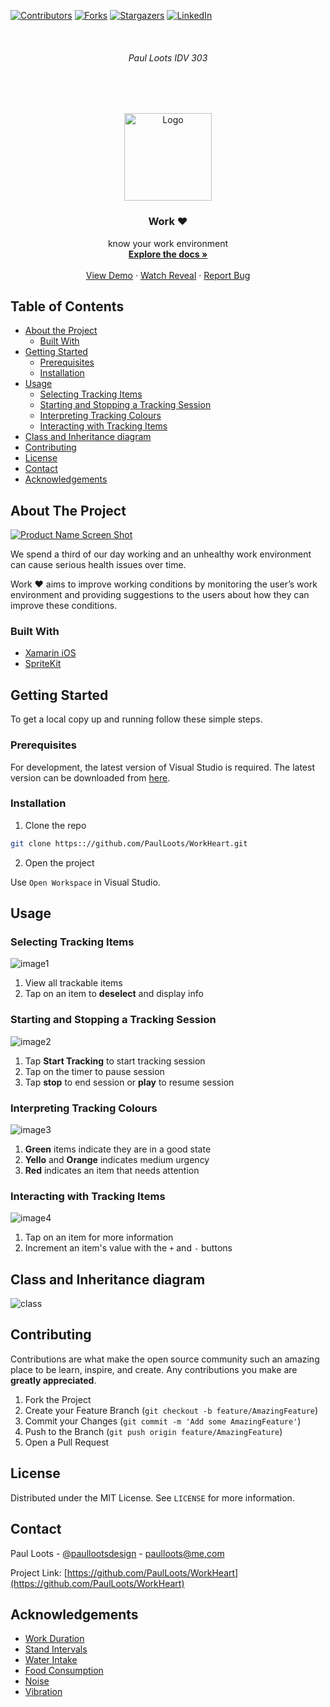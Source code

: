 
<!-- PROJECT SHIELDS -->
<!--
*** I'm using markdown "reference style" links for readability.
*** Reference links are enclosed in brackets [ ] instead of parentheses ( ).
*** See the bottom of this document for the declaration of the reference variables
-->
[![Contributors][contributors-shield]][contributors-url]
[![Forks][forks-shield]][forks-url]
[![Stargazers][stars-shield]][stars-url]
[![LinkedIn][linkedin-shield]][linkedin-url]



<!-- PROJECT LOGO -->
<br />
<h6 align="center">Paul Loots IDV 303</h6>
<br />
<br />
<p align="center">
   
  <a href="https://github.com/PaulLoots/WorkHeart">
    <img src="Media/logo.png" alt="Logo" width="140" height="140">
  </a>
  
  <h3 align="center">Work ♥</h3>

  <p align="center">
    know your work environment
    <br />
    <a href="#about-the-project"><strong>Explore the docs »</strong></a>
    <br />
    <br />
    <a href="https://youtu.be/9uc0e5hnaQU">View Demo</a>
    ·
    <a href="https://youtu.be/oszimryB3aU">Watch Reveal</a>
    ·
    <a href="https://github.com/PaulLoots/WorkHeart/issues">Report Bug</a>
  </p>
</p>



<!-- TABLE OF CONTENTS -->
## Table of Contents

* [About the Project](#about-the-project)
  * [Built With](#built-with)
* [Getting Started](#getting-started)
  * [Prerequisites](#prerequisites)
  * [Installation](#installation)
* [Usage](#usage)
   * [Selecting Tracking Items](#selecting-tracking-items)
   * [Starting and Stopping a Tracking Session](#starting-and-stopping-a-tracking-session)
   * [Interpreting Tracking Colours](#interpreting-tracking-colours)
   * [Interacting with Tracking Items](#interacting-with-tracking-items)
* [Class and Inheritance diagram](#class-and-inheritance-diagram)
* [Contributing](#contributing)
* [License](#license)
* [Contact](#contact)
* [Acknowledgements](#acknowledgements)



<!-- ABOUT THE PROJECT -->
## About The Project

[![Product Name Screen Shot][product-screenshot]](https://youtu.be/oszimryB3aU)

We spend a third of our day working and an unhealthy work environment can cause serious health issues over time.

Work ♥ aims to improve working conditions by monitoring the user’s work environment and providing suggestions to the users about how they can improve these conditions.


### Built With

* [Xamarin iOS](hhttps://docs.microsoft.com/en-us/xamarin/ios/)
* [SpriteKit](https://docs.microsoft.com/en-us/xamarin/ios/platform/gaming/spritekit)


<!-- GETTING STARTED -->
## Getting Started

To get a local copy up and running follow these simple steps.

### Prerequisites

For development, the latest version of Visual Studio is required. The latest version can be downloaded from [here](https://visualstudio.microsoft.com/downloads/).

### Installation
 
1. Clone the repo
```sh
git clone https:://github.com/PaulLoots/WorkHeart.git
```
2. Open the project

Use `Open Workspace` in Visual Studio.


<!-- USAGE EXAMPLES -->
## Usage

### Selecting Tracking Items

![image1][image1]

1. View all trackable items
2. Tap on an item to **deselect** and display info

### Starting and Stopping a Tracking Session

![image2][image2]

1. Tap **Start Tracking** to start tracking session
2. Tap on the timer to pause session
3. Tap **stop** to end session or **play** to resume session

### Interpreting Tracking Colours

![image3][image3]

1. **Green** items indicate they are in a good state
2. **Yello** and **Orange** indicates medium urgency
3. **Red** indicates an item that needs attention

### Interacting with Tracking Items

![image4][image4]

1. Tap on an item for more information
2. Increment an item's value with the `+` and `-` buttons

<!-- USAGE EXAMPLES -->
## Class and Inheritance diagram

![class][class]

<!-- CONTRIBUTING -->
## Contributing

Contributions are what make the open source community such an amazing place to be learn, inspire, and create. Any contributions you make are **greatly appreciated**.

1. Fork the Project
2. Create your Feature Branch (`git checkout -b feature/AmazingFeature`)
3. Commit your Changes (`git commit -m 'Add some AmazingFeature'`)
4. Push to the Branch (`git push origin feature/AmazingFeature`)
5. Open a Pull Request



<!-- LICENSE -->
## License

Distributed under the MIT License. See `LICENSE` for more information.



<!-- CONTACT -->
## Contact

Paul Loots - [@paullootsdesign](https://www.instagram.com/paullootsdesign/) - paulloots@me.com

Project Link: [https://github.com/PaulLoots/WorkHeart](https://github.com/PaulLoots/WorkHeart)



<!-- ACKNOWLEDGEMENTS -->
## Acknowledgements

* [Work Duration](https://www.inc.com/jessica-stillman/practice-makes-perfect-but-something-else-works-too.html)
* [Stand Intervals](https://www.medicalnewstoday.com/articles/293314.php)
* [Water Intake](https://www.huffpost.com/entry/8-ways-to-prevent-your-office-from-killing-you_n_1305274?guccounter=1&slideshow=true)
* [Food Consumption](https://www.pacificprime.com/blog/10-biggest-health-problems-working-office.html)
* [Noise](https://www.gla.ac.uk/media/media_142352_en.pdf)
* [Vibration](https://www.ncbi.nlm.nih.gov/pubmed/28542287)





<!-- MARKDOWN LINKS & IMAGES -->
<!-- https://www.markdownguide.org/basic-syntax/#reference-style-links -->
[contributors-shield]: https://img.shields.io/github/contributors/PaulLoots/WorkHeart.svg?style=flat-square
[contributors-url]: https://github.com/PaulLoots/WorkHeart/graphs/contributors
[forks-shield]: https://img.shields.io/github/forks/PaulLoots/WorkHeart.svg?style=flat-square
[forks-url]: https://github.com/PaulLoots/WorkHeart/network/members
[stars-shield]: https://img.shields.io/github/stars/PaulLoots/WorkHeart.svg?style=flat-square
[stars-url]: https://github.com/PaulLoots/WorkHeart/stargazers
[issues-shield]: https://img.shields.io/github/issues/PaulLoots/WorkHeart.svg?style=flat-square
[issues-url]: https://github.com/PaulLoots/WorkHeart/issues
[license-shield]: https://img.shields.io/github/license/PaulLoots/WorkHeart.svg?style=flat-square
[license-url]: https://github.com/PaulLoots/WorkHeart/master/LICENSE.txt
[linkedin-shield]: https://img.shields.io/badge/-LinkedIn-black.svg?style=flat-square&logo=linkedin&colorB=555
[linkedin-url]: https://www.linkedin.com/in/paullootsdesign
[product-screenshot]: Media/overview.png
[image1]: Media/1.png
[image2]: Media/2.png
[image3]: Media/3.png
[image4]: Media/4.png
[class]: Media/class.png
